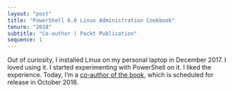 ```yaml
---
layout: "post"
title: "PowerShell 6.0 Linux Administration Cookbook"
tenure: "2018"
subtitle: "Co-author | Packt Publication"
sequence: 1
---
```


Out of curiosity, I installed Linux on my personal laptop in December 2017. I loved using it. I started experimenting with PowerShell on it. I liked the experience. Today, I’m a [co-author of the book](https://amzn.to/2DsQ5QI), which is scheduled for release in October 2018.
